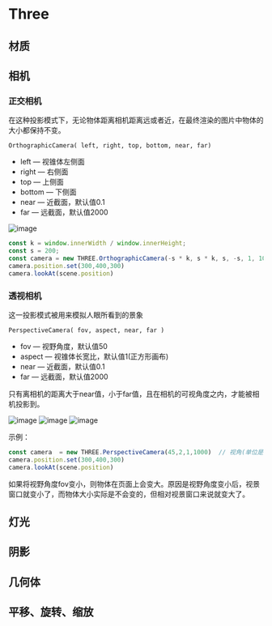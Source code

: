 # Three

## 材质

## 相机

### 正交相机
在这种投影模式下，无论物体距离相机距离远或者近，在最终渲染的图片中物体的大小都保持不变。
```
OrthographicCamera( left, right, top, bottom, near, far)
```
+ left — 视锥体左侧面
+ right — 右侧面
+ top — 上侧面
+ bottom — 下侧面
+ near — 近截面，默认值0.1
+ far — 远截面，默认值2000

![image](/blog/img/vis/three_camera4.png)

```js
const k = window.innerWidth / window.innerHeight;
const s = 200;
const camera = new THREE.OrthographicCamera(-s * k, s * k, s, -s, 1, 1000);  // 左截面、右截面、上截面、下截面、近截面、远截面
camera.position.set(300,400,300)
camera.lookAt(scene.position)
```

### 透视相机
这一投影模式被用来模拟人眼所看到的景象   
```
PerspectiveCamera( fov, aspect, near, far )
```
+ fov — 视野角度，默认值50
+ aspect — 视锥体长宽比，默认值1(正方形画布)
+ near — 近截面，默认值0.1
+ far — 远截面，默认值2000

只有离相机的距离大于near值，小于far值，且在相机的可视角度之内，才能被相机投影到。

![image](/blog/img/vis/three_camera1.png)
![image](/blog/img/vis/three_camera2.png)
![image](/blog/img/vis/three_camera3.png)

示例：
```js
const camera  = new THREE.PerspectiveCamera(45,2,1,1000)  // 视角(单位是度)、视锥体长宽比(width/height)、近截面、远截面
camera.position.set(300,400,300)
camera.lookAt(scene.position)
```
如果将视野角度fov变小，则物体在页面上会变大。原因是视野角度变小后，视景窗口就变小了，而物体大小实际是不会变的，但相对视景窗口来说就变大了。


## 灯光

## 阴影

## 几何体

## 平移、旋转、缩放